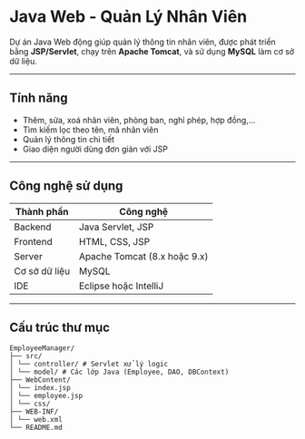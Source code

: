 # Java Web - Quản Lý Nhân Viên

Dự án Java Web động giúp quản lý thông tin nhân viên, được phát triển bằng **JSP/Servlet**, chạy trên **Apache Tomcat**, và sử dụng **MySQL** làm cơ sở dữ liệu.

---

## Tính năng

- Thêm, sửa, xoá nhân viên, phòng ban, nghỉ phép, hợp đồng,...
- Tìm kiếm lọc theo tên, mã nhân viên
- Quản lý thông tin chi tiết
- Giao diện người dùng đơn giản với JSP

---

## Công nghệ sử dụng

| Thành phần       | Công nghệ                 |
|------------------|---------------------------|
| Backend          | Java Servlet, JSP         |
| Frontend         | HTML, CSS, JSP            |
| Server           | Apache Tomcat (8.x hoặc 9.x) |
| Cơ sở dữ liệu    | MySQL                     |
| IDE              | Eclipse hoặc IntelliJ     |

---

## Cấu trúc thư mục
```
EmployeeManager/
├── src/
│ └── controller/ # Servlet xử lý logic
│ └── model/ # Các lớp Java (Employee, DAO, DBContext)
├── WebContent/
│ └── index.jsp
│ └── employee.jsp
│ └── css/
├── WEB-INF/
│ └── web.xml
└── README.md
```
